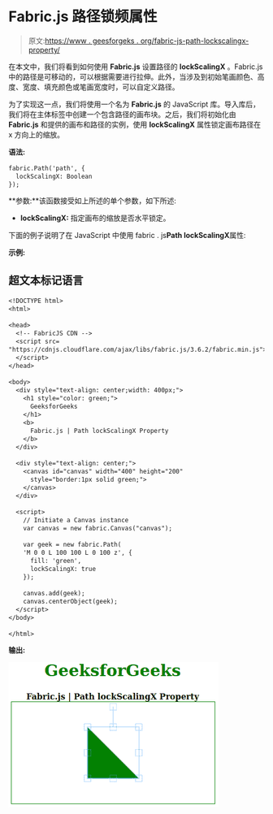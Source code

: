 # Fabric.js 路径锁频属性

> 原文:[https://www . geesforgeks . org/fabric-js-path-lockscalingx-property/](https://www.geeksforgeeks.org/fabric-js-path-lockscalingx-property/)

在本文中，我们将看到如何使用 **Fabric.js** 设置路径的 **lockScalingX** 。Fabric.js 中的路径是可移动的，可以根据需要进行拉伸。此外，当涉及到初始笔画颜色、高度、宽度、填充颜色或笔画宽度时，可以自定义路径。

为了实现这一点，我们将使用一个名为 **Fabric.js** 的 JavaScript 库。导入库后，我们将在主体标签中创建一个包含路径的画布块。之后，我们将初始化由 **Fabric.js** 和提供的画布和路径的实例，使用 **lockScalingX** 属性锁定画布路径在 x 方向上的缩放。

**语法:**

```
fabric.Path('path', {
  lockScalingX: Boolean
});
```

**参数:**该函数接受如上所述的单个参数，如下所述:

*   **lockScalingX:** 指定画布的缩放是否水平锁定。

下面的例子说明了在 JavaScript 中使用 fabric . js**Path lockScalingX**属性:

**示例:**

## 超文本标记语言

```
<!DOCTYPE html> 
<html> 

<head>
  <!-- FabricJS CDN -->
  <script src= 
"https://cdnjs.cloudflare.com/ajax/libs/fabric.js/3.6.2/fabric.min.js"> 
  </script> 
</head> 

<body> 
  <div style="text-align: center;width: 400px;"> 
    <h1 style="color: green;"> 
      GeeksforGeeks 
    </h1>
    <b> 
      Fabric.js | Path lockScalingX Property 
    </b> 
  </div> 

  <div style="text-align: center;"> 
    <canvas id="canvas" width="400" height="200"
      style="border:1px solid green;"> 
    </canvas> 
  </div> 

  <script> 
    // Initiate a Canvas instance 
    var canvas = new fabric.Canvas("canvas"); 

    var geek = new fabric.Path(
    'M 0 0 L 100 100 L 0 100 z', {
      fill: 'green',
      lockScalingX: true
    });

    canvas.add(geek);
    canvas.centerObject(geek);
  </script> 
</body> 

</html>
```

**输出:**

![](img/242edad941db78dc18aa211b11ed914e.png)